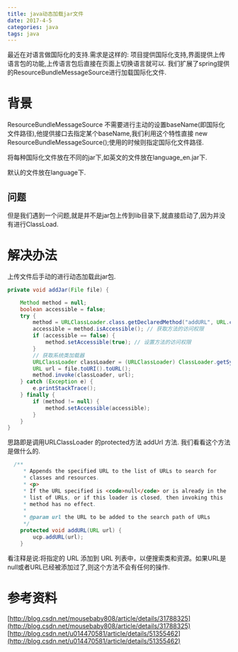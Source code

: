 ```yaml
---
title: java动态加载jar文件
date: 2017-4-5
categories: java
tags: java
---
```


最近在对语言做国际化的支持.需求是这样的: 项目提供国际化支持,界面提供上传语言包的功能,上传语言包后直接在页面上切换语言就可以.
我们扩展了spring提供的ResourceBundleMessageSource进行加载国际化文件.

<!-- more -->

# 背景
ResourceBundleMessageSource 不需要进行主动的设置baseName(即国际化文件路径),他提供接口去指定某个baseName,我们利用这个特性直接
new ResourceBundleMessageSource();使用的时候则指定国际化文件路径.

将每种国际化文件放在不同的jar下,如英文的文件放在language_en.jar下.

默认的文件放在language下.

## 问题
但是我们遇到一个问题,就是并不是jar包上传到lib目录下,就直接启动了,因为并没有进行ClassLoad.

# 解决办法

上传文件后手动的进行动态加载此jar包.

```java
private void addJar(File file) {

    Method method = null;
    boolean accessible = false;
    try {
        method = URLClassLoader.class.getDeclaredMethod("addURL", URL.class);
        accessible = method.isAccessible(); // 获取方法的访问权限
        if (accessible == false) {
            method.setAccessible(true); // 设置方法的访问权限
        }
        // 获取系统类加载器
        URLClassLoader classLoader = (URLClassLoader) ClassLoader.getSystemClassLoader();
        URL url = file.toURI().toURL();
        method.invoke(classLoader, url);
    } catch (Exception e) {
        e.printStackTrace();
    } finally {
        if (method != null) {
            method.setAccessible(accessible);
        }
    }
}


```
思路即是调用URLClassLoader 的protected方法 addUrl 方法.
我们看看这个方法是做什么的.

```java 
  /**
     * Appends the specified URL to the list of URLs to search for
     * classes and resources.
     * <p>
     * If the URL specified is <code>null</code> or is already in the
     * list of URLs, or if this loader is closed, then invoking this
     * method has no effect.
     *
     * @param url the URL to be added to the search path of URLs
     */
    protected void addURL(URL url) {
        ucp.addURL(url);
    }

```
看注释是说:将指定的 URL 添加到 URL 列表中，以便搜索类和资源。如果URL是null或者URL已经被添加过了,则这个方法不会有任何的操作.



# 参考资料

[http://blog.csdn.net/mousebaby808/article/details/31788325](http://blog.csdn.net/mousebaby808/article/details/31788325)
[http://blog.csdn.net/u014470581/article/details/51355462](http://blog.csdn.net/u014470581/article/details/51355462)


